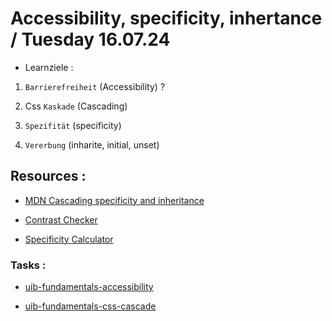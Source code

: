 # Accessibility, specificity, inhertance / Tuesday 16.07.24

- Learnziele :

1. `Barrierefreiheit` (Accessibility) ?

2. Css `Kaskade` (Cascading)

3. `Spezifität` (specificity)

4. `Vererbung` (inharite, initial, unset)

## Resources :

- [MDN Cascading specificity and inheritance](https://developer.mozilla.org/en-US/docs/Learn/CSS/Building_blocks/Cascade_and_inheritance)

- [Contrast Checker](https://webaim.org/resources/contrastchecker/)

- [Specificity Calculator](https://polypane.app/css-specificity-calculator/#selector=)

### Tasks :

- [uib-fundamentals-accessibility](https://classroom.github.com/a/jKpslnaA)

- [uib-fundamentals-css-cascade](https://classroom.github.com/a/st7BIqPz)
